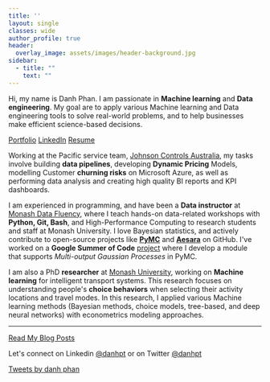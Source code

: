 ```yaml
---
title: ''
layout: single
classes: wide
author_profile: true
header:
  overlay_image: assets/images/header-background.jpg
sidebar:
  - title: ""
    text: ""
---
```


Hi, my name is Danh Phan. I am passionate in **Machine learning** and **Data engineering**. My goal are to apply various Machine learning and Data engineering tools to solve real-world problems, and to help businesses make efficient science-based decisions.

<p class="text-center"> <a href="https://danhphan.net/projects/" class="btn btn--info">Portfolio</a> <a href="https://www.linkedin.com/in/danhpt" class="btn btn--info">LinkedIn</a> <a href="https://danhphan.net/resume/" class="btn btn--info">Resume</a> </p>

Working at the Pacific service team, [Johnson Controls Australia](https://www.johnsoncontrols.com/en_au), my tasks involve building **data pipelines**, developing **Dynamic Pricing** Models, modelling Customer **churning risks** on Microsoft Azure, as well as performing data analysis and creating high quality BI reports and KPI dashboards.

I am experienced in programming, and have been a **Data instructor** at [Monash Data Fluency](https://www.monash.edu/data-fluency/home), where I teach hands-on data-related workshops with **Python, Git, Bash**, and High-Performance Computing to research students and staff at Monash University. I love Bayesian statistics, and actively contribute to open-source projects like **[PyMC](https://github.com/pymc-devs/pymc/pulls?q=danhphan)** and **[Aesara](https://github.com/aesara-devs/aesara/pulls?q=is%3Apr+author%3Adanhphan)** on GitHub. I've worked on a **Google Summer of Code** [project](https://summerofcode.withgoogle.com/programs/2022/projects/lKwZ8APE) where I develop a module that supports *Multi-output Gaussian Processes* in PyMC.

I am also a PhD **researcher** at [Monash University](https://www.monash.edu/engineering/its), working on **Machine learning** for intelligent transport systems. This research focuses on understanding people's **choice behaviors** when selecting their activity locations and travel modes. In this research, I applied various Machine learning methods (Bayesian methods, choice models, tree-based, and deep neural networks) with econometrics modeling approaches. 

---

<p class="text-center"><a href="https://danhphan.net/blog/" class="btn btn--info">Read My Blog Posts</a></p>

Let's connect on Linkedin <a href="https://www.linkedin.com/in/danhpt">@danhpt</a> or on Twitter <a href="https://twitter.com/danhpt">@danhpt</a>

<a class="twitter-timeline" data-height="650" href="https://twitter.com/danhpt?ref_src=twsrc%5Etfw">Tweets by danh phan</a> <script async src="https://platform.twitter.com/widgets.js" charset="utf-8"></script>